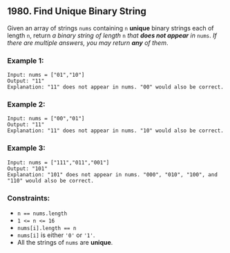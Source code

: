 ## 1980. Find Unique Binary String

Given an array of strings ```nums``` containing ```n``` **unique** binary strings each of length ```n```, return *a binary string of length* ```n``` *that **does not appear** in* ```nums```. *If there are multiple answers, you may return **any** of them*.

### Example 1:
```
Input: nums = ["01","10"]
Output: "11"
Explanation: "11" does not appear in nums. "00" would also be correct.
```
### Example 2:
```
Input: nums = ["00","01"]
Output: "11"
Explanation: "11" does not appear in nums. "10" would also be correct.
```
### Example 3:
```
Input: nums = ["111","011","001"]
Output: "101"
Explanation: "101" does not appear in nums. "000", "010", "100", and "110" would also be correct.
```

### Constraints:

* ```n == nums.length```
* ```1 <= n <= 16```
* ```nums[i].length == n```
* ```nums[i]``` is either ```'0'``` or ```'1'```.
* All the strings of ```nums``` are **unique**.